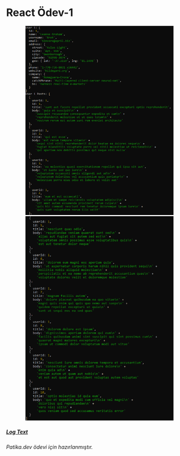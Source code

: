 # React Ödev-1

<center> <span><img src="./Odev-1 1.png" heigth="400" width="400" /></span> <span> <img src="./Odev-1 2.png" heigth="400" width="400" /></span> </center>

#####  [Log Text](https://github.com/burak-kilic/React-Odev-1/blob/master/Odev-1%20log.txt)
###### Patika.dev ödevi için hazırlanmıştır.
